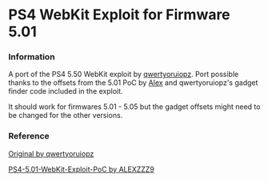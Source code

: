 PS4 WebKit Exploit for Firmware 5.01
===

### Information

A port of the PS4 5.50 WebKit exploit by [qwertyoruiopz](https://twitter.com/qwertyoruiopz). Port possible thanks to the offsets from the 5.01 PoC by [Alex](https://github.com/ALEXZZZ9) and qwertyoruiopz's gadget finder code included in the exploit.

It should work for firmwares 5.01 - 5.05 but the gadget offsets might need to be changed for the other versions. 

### Reference
[Original by qwertyoruiopz](http://crack.bargains/550/)

[PS4-5.01-WebKit-Exploit-PoC by ALEXZZZ9](https://github.com/ALEXZZZ9/PS4-5.01-WebKit-Exploit-PoC)
